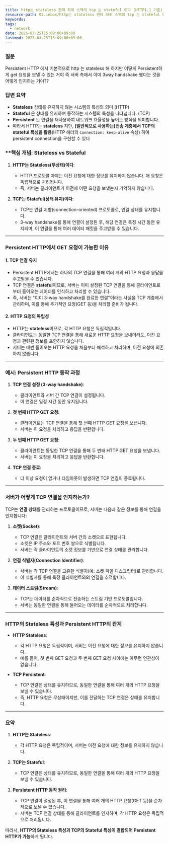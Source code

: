 ```yaml
---
title: http는 stateless 한데 하위 스택의 tcp 는 stateful 이다 (HTTP1.1 기준)
resource-path: 02.inbox/http는 stateless 한데 하위 스택의 tcp 는 stateful 이다 (HTTP1.1 기준).md
keywords:
tags:
  - network
date: 2025-03-25T15:09:00+09:00
lastmod: 2025-03-25T15:09:00+09:00
---
```

### 질문
Persistent HTTP 에서 기본적으로 http 는 stateless 해 하지만 어떻게 Persistent하게 get 요청을 보낼 수 있는 거야 즉 서버 측에서 이미 3way handshake 했다는 것을 어떻게 인지하는 거야??


### 답변 요약
- **Stateless** 상태를 유지하지 않는 시스템의 특성의 의미 (HTTP)
- **Stateful** 은 상태를 유지하며 동작하는 시스템의 특성을 나타냅니다. (TCP)
- **Persistent** 는 연결을 재사용하여 네트워크 효율성을 높이는 방식을 의미합니다.
- 따라서 HTTP는 **stateless** 지만, **(일반적으로 사용하는)전송 계층에서 TCP의 stateful 특성을 활용**(HTTP 헤더의 `Connection: keep-alive` 속성) 하여 persistent connection을 구현할 수 있다

### **핵심 개념: Stateless vs Stateful

1. **HTTP는 Stateless(무상태)이다**:  
   - HTTP 프로토콜 자체는 이전 요청에 대한 정보를 유지하지 않습니다. 매 요청은 독립적으로 처리됩니다.
   - 즉, 서버는 클라이언트가 이전에 어떤 요청을 보냈는지 기억하지 않습니다.

2. **TCP는 Stateful(상태 유지)이다**:  
   - TCP는 연결 지향(connection-oriented) 프로토콜로, 연결 상태를 유지합니다.  
   - 3-way handshake를 통해 연결이 설정된 후, 해당 연결은 특정 시간 동안 유지되며, 이 연결을 통해 여러 데이터 패킷을 주고받을 수 있습니다.

---

### **Persistent HTTP에서 GET 요청이 가능한 이유**

#### **1. TCP 연결 유지**
- Persistent HTTP에서는 하나의 TCP 연결을 통해 여러 개의 HTTP 요청과 응답을 주고받을 수 있습니다.  
- TCP 연결은 **stateful**이므로, 서버는 이미 설정된 TCP 연결을 통해 클라이언트로부터 들어오는 데이터를 인식하고 처리할 수 있습니다.  
- 즉, 서버는 "이미 3-way handshake를 완료한 연결"이라는 사실을 TCP 계층에서 관리하며, 이를 통해 추가적인 요청(GET 등)을 처리할 준비가 됩니다.

#### **2. HTTP 요청의 독립성**
- HTTP는 **stateless**이므로, 각 HTTP 요청은 독립적입니다.  
- 클라이언트는 동일한 TCP 연결을 통해 새로운 HTTP 요청을 보내더라도, 이전 요청과 관련된 정보를 포함하지 않습니다.  
- 서버는 매번 들어오는 HTTP 요청을 처음부터 해석하고 처리하며, 이전 요청에 의존하지 않습니다.

---

### **예시: Persistent HTTP 동작 과정**

1. **TCP 연결 설정 (3-way handshake)**:
   - 클라이언트와 서버 간 TCP 연결이 설정됩니다.
   - 이 연결은 일정 시간 동안 유지됩니다.

2. **첫 번째 HTTP GET 요청**:
   - 클라이언트는 TCP 연결을 통해 첫 번째 HTTP GET 요청을 보냅니다.
   - 서버는 이 요청을 처리하고 응답을 반환합니다.

3. **두 번째 HTTP GET 요청**:
   - 클라이언트는 동일한 TCP 연결을 통해 두 번째 HTTP GET 요청을 보냅니다.
   - 서버는 이 요청을 처리하고 응답을 반환합니다.

4. **TCP 연결 종료**:
   - 더 이상 요청이 없거나 타임아웃이 발생하면 TCP 연결이 종료됩니다.

---

### **서버가 어떻게 TCP 연결을 인지하는가?**

TCP는 **연결 상태**를 관리하는 프로토콜이므로, 서버는 다음과 같은 정보를 통해 연결을 인지합니다:

1. **소켓(Socket)**:
   - TCP 연결은 클라이언트와 서버 간의 소켓으로 표현됩니다.
   - 소켓은 IP 주소와 포트 번호 쌍으로 식별됩니다.
   - 서버는 각 클라이언트의 소켓 정보를 기반으로 연결 상태를 관리합니다.

2. **연결 식별자(Connection Identifier)**:
   - 서버는 각 TCP 연결을 고유한 식별자(예: 소켓 파일 디스크립터)로 관리합니다.
   - 이 식별자를 통해 특정 클라이언트와의 연결을 추적합니다.

3. **데이터 스트림(Stream)**:
   - TCP는 데이터를 순차적으로 전송하는 스트림 기반 프로토콜입니다.
   - 서버는 동일한 연결을 통해 들어오는 데이터를 순차적으로 처리합니다.

---

### **HTTP의 Stateless 특성과 Persistent HTTP의 관계**

- **HTTP Stateless**:  
  - 각 HTTP 요청은 독립적이며, 서버는 이전 요청에 대한 정보를 유지하지 않습니다.
  - 예를 들어, 첫 번째 GET 요청과 두 번째 GET 요청 사이에는 아무런 연관성이 없습니다.

- **TCP Persistent**:  
  - TCP 연결은 상태를 유지하므로, 동일한 연결을 통해 여러 개의 HTTP 요청을 보낼 수 있습니다.
  - 즉, HTTP 요청은 무상태이지만, 이를 전달하는 TCP 연결은 상태를 유지합니다.

---

### **요약**

1. **HTTP는 Stateless**:  
   - 각 HTTP 요청은 독립적이며, 서버는 이전 요청에 대한 정보를 유지하지 않습니다.

2. **TCP는 Stateful**:  
   - TCP 연결은 상태를 유지하므로, 동일한 연결을 통해 여러 개의 HTTP 요청을 보낼 수 있습니다.

3. **Persistent HTTP 동작 원리**:  
   - TCP 연결이 설정된 후, 이 연결을 통해 여러 개의 HTTP 요청(GET 등)을 순차적으로 보낼 수 있습니다.
   - 서버는 TCP 연결 상태를 통해 클라이언트를 인지하며, 각 HTTP 요청은 독립적으로 처리됩니다.

따라서, **HTTP의 Stateless 특성과 TCP의 Stateful 특성이 결합되어 Persistent HTTP가 가능**하게 됩니다.